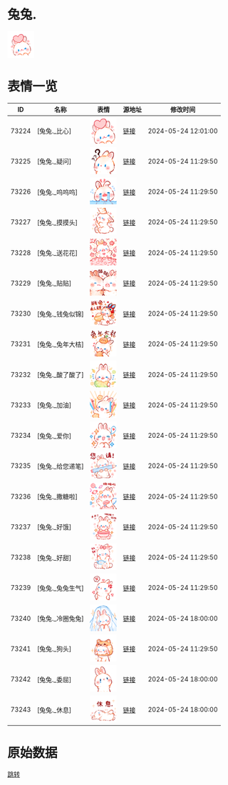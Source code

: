 # 兔兔.

<img src="./cover.png" height="60" alt="cover" />

# 表情一览

|ID|名称|表情|源地址|修改时间|
|----|----|----|----|----|
|73224|[兔兔._比心]|<img src="./pic/073224_%5B兔兔._比心%5D.png" height="60" alt="比心"/>|[链接](https://i0.hdslb.com/bfs/garb/50334a6417b3fd827a4c5033d3f0151e3e1c3b14.png)|2024-05-24 12:01:00|
|73225|[兔兔._疑问]|<img src="./pic/073225_%5B兔兔._疑问%5D.png" height="60" alt="疑问"/>|[链接](https://i0.hdslb.com/bfs/garb/4ed11ef2df61ddee2c2c528ae433f224c22904e4.png)|2024-05-24 11:29:50|
|73226|[兔兔._呜呜呜]|<img src="./pic/073226_%5B兔兔._呜呜呜%5D.png" height="60" alt="呜呜呜"/>|[链接](https://i0.hdslb.com/bfs/garb/af806a81e5890a2ac4fec91dbd5d8298dd4bab83.png)|2024-05-24 11:29:50|
|73227|[兔兔._摸摸头]|<img src="./pic/073227_%5B兔兔._摸摸头%5D.png" height="60" alt="摸摸头"/>|[链接](https://i0.hdslb.com/bfs/garb/ba8ce7c46508aa5434111d126390afaa2c4e0947.png)|2024-05-24 11:29:50|
|73228|[兔兔._送花花]|<img src="./pic/073228_%5B兔兔._送花花%5D.png" height="60" alt="送花花"/>|[链接](https://i0.hdslb.com/bfs/garb/06b1b522efbdb710c6e2c347c054e88c926caccc.png)|2024-05-24 11:29:50|
|73229|[兔兔._贴贴]|<img src="./pic/073229_%5B兔兔._贴贴%5D.png" height="60" alt="贴贴"/>|[链接](https://i0.hdslb.com/bfs/garb/ff647110128758d159614a00d38458ed2904bde4.png)|2024-05-24 11:29:50|
|73230|[兔兔._钱兔似锦]|<img src="./pic/073230_%5B兔兔._钱兔似锦%5D.png" height="60" alt="钱兔似锦"/>|[链接](https://i0.hdslb.com/bfs/garb/c5651c5e8a7371a8783c27a481c06d9c1c210a25.png)|2024-05-24 11:29:50|
|73231|[兔兔._兔年大桔]|<img src="./pic/073231_%5B兔兔._兔年大桔%5D.png" height="60" alt="兔年大桔"/>|[链接](https://i0.hdslb.com/bfs/garb/885eee5393d9280b489d38630328dc2e56ad6f81.png)|2024-05-24 11:29:50|
|73232|[兔兔._酸了酸了]|<img src="./pic/073232_%5B兔兔._酸了酸了%5D.png" height="60" alt="酸了酸了"/>|[链接](https://i0.hdslb.com/bfs/garb/776c476f16cab37a9fb299a43bace611e7f63521.png)|2024-05-24 11:29:50|
|73233|[兔兔._加油]|<img src="./pic/073233_%5B兔兔._加油%5D.png" height="60" alt="加油"/>|[链接](https://i0.hdslb.com/bfs/garb/8080c01fa3c225d056ab502084d92cfd613e776b.png)|2024-05-24 11:29:50|
|73234|[兔兔._爱你]|<img src="./pic/073234_%5B兔兔._爱你%5D.png" height="60" alt="爱你"/>|[链接](https://i0.hdslb.com/bfs/garb/bf1f5e52c4defb4c5877c922ddb3f272d6e78c21.png)|2024-05-24 11:29:50|
|73235|[兔兔._给您递笔]|<img src="./pic/073235_%5B兔兔._给您递笔%5D.png" height="60" alt="给您递笔"/>|[链接](https://i0.hdslb.com/bfs/garb/c2e46dd18ad7b977a7dc9ab8f12f0f24de9ab948.png)|2024-05-24 11:29:50|
|73236|[兔兔._撒糖啦]|<img src="./pic/073236_%5B兔兔._撒糖啦%5D.png" height="60" alt="撒糖啦"/>|[链接](https://i0.hdslb.com/bfs/garb/682feb2743ec8c6f8b4241ad46ecff3cda930c8a.png)|2024-05-24 11:29:50|
|73237|[兔兔._好饿]|<img src="./pic/073237_%5B兔兔._好饿%5D.png" height="60" alt="好饿"/>|[链接](https://i0.hdslb.com/bfs/garb/6805d609c5e9885e80499473e68c219dda35afc2.png)|2024-05-24 11:29:50|
|73238|[兔兔._好甜]|<img src="./pic/073238_%5B兔兔._好甜%5D.png" height="60" alt="好甜"/>|[链接](https://i0.hdslb.com/bfs/garb/5bdf50cda00c9422945e1f65b6f44549058595c2.png)|2024-05-24 11:29:50|
|73239|[兔兔._兔兔生气]|<img src="./pic/073239_%5B兔兔._兔兔生气%5D.png" height="60" alt="兔兔生气"/>|[链接](https://i0.hdslb.com/bfs/garb/c49c7f33720e056106a54d8174f223bdba915105.png)|2024-05-24 11:29:50|
|73240|[兔兔._冷圈兔兔]|<img src="./pic/073240_%5B兔兔._冷圈兔兔%5D.png" height="60" alt="冷圈兔兔"/>|[链接](https://i0.hdslb.com/bfs/garb/b6eff4f142f62901bbfb3c548aefdd8fe8c7f4f3.png)|2024-05-24 18:00:00|
|73241|[兔兔._狗头]|<img src="./pic/073241_%5B兔兔._狗头%5D.png" height="60" alt="狗头"/>|[链接](https://i0.hdslb.com/bfs/garb/aea9fd3af1a0fc4629e355ff9cc7ec360d43ee5d.png)|2024-05-24 11:29:50|
|73242|[兔兔._委屈]|<img src="./pic/073242_%5B兔兔._委屈%5D.png" height="60" alt="委屈"/>|[链接](https://i0.hdslb.com/bfs/garb/028d2e4eea9adb2df935f3e6897b1a914e45b1e0.png)|2024-05-24 18:00:00|
|73243|[兔兔._休息]|<img src="./pic/073243_%5B兔兔._休息%5D.png" height="60" alt="休息"/>|[链接](https://i0.hdslb.com/bfs/garb/2262190f78f7db210eb9f173001ee4ee00e9a305.png)|2024-05-24 18:00:00|

# 原始数据

[跳转](./raw.json)


